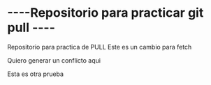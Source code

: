 # ----Repositorio para practicar git pull ----
Repositorio para practica de PULL
Este es un cambio para fetch





Quiero generar un conflicto aqui

Esta es otra prueba